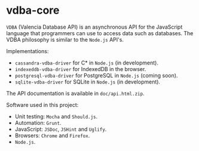 # vdba-core

`VDBA` (Valencia Database API) is an asynchronous API for the JavaScript language
that programmers can use to access data such as databases.
The VDBA philosophy is similar to the `Node.js` API's.

Implementations:

  - `cassandra-vdba-driver` for C* in `Node.js` (in development).
  - `indexeddb-vdba-driver` for IndexedDB in the browser.
  - `postgresql-vdba-driver` for PostgreSQL in `Node.js` (coming soon).
  - `sqlite-vdba-driver` for SQLite in `Node.js` (in development).

The API documentation is available in `doc/api.html.zip`.

Software used in this project:

  - Unit testing: `Mocha` and `Should.js`.
  - Automation: `Grunt`.
  - JavaScript: `JSDoc`, `JSHint` and `Uglify`.
  - Browsers: `Chrome` and `Firefox`.
  - `Node.js`.
